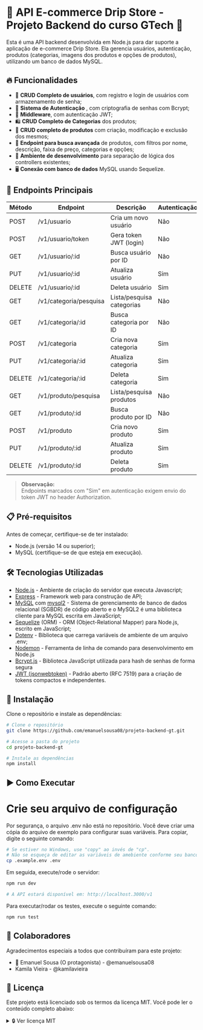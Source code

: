 # 🔌 API E-commerce Drip Store - Projeto Backend do curso GTech 🛒

Esta é uma API backend desenvolvida em Node.js para dar suporte a aplicação de e-commerce Drip Store. Ela gerencia usuários, autenticação, produtos (categorias, imagens dos produtos e opções de produtos), utilizando um banco de dados MySQL.

## 🔥 Funcionalidades

- 👤 **CRUD Completo de usuários**, com registro e login de usuários com armazenamento de senha;
- 🔐 **Sistema de Autenticação** , com criptografia de senhas com Bcrypt;
- 🔑 **Middleware**, com autenticação JWT;
- 🛍️ **CRUD Completo de Categorias** dos produtos;
- 👟 **CRUD completo de produtos** com criação, modificação e exclusão dos mesmos;
- 🔎 **Endpoint para busca avançada** de produtos, com filtros por nome, descrição, faixa de preço, categorias e opções;
- 🧩 **Ambiente de desenvolvimento** para separação de lógica dos controllers existentes;
- 🖥️ **Conexão com banco de dados** MySQL usando Sequelize.

## 📑 Endpoints Principais

| Método  | Endpoint                | Descrição                        | Autenticação |
|---------|-------------------------|----------------------------------|--------------|
| POST    | /v1/usuario             | Cria um novo usuário             | Não          |
| POST    | /v1/usuario/token       | Gera token JWT (login)           | Não          |
| GET     | /v1/usuario/:id         | Busca usuário por ID             | Não          |
| PUT     | /v1/usuario/:id         | Atualiza usuário                 | Sim          |
| DELETE  | /v1/usuario/:id         | Deleta usuário                   | Sim          |
| GET     | /v1/categoria/pesquisa  | Lista/pesquisa categorias        | Não          |
| GET     | /v1/categoria/:id       | Busca categoria por ID           | Não          |
| POST    | /v1/categoria           | Cria nova categoria              | Sim          |
| PUT     | /v1/categoria/:id       | Atualiza categoria               | Sim          |
| DELETE  | /v1/categoria/:id       | Deleta categoria                 | Sim          |
| GET     | /v1/produto/pesquisa    | Lista/pesquisa produtos          | Não          |
| GET     | /v1/produto/:id         | Busca produto por ID             | Não          |
| POST    | /v1/produto             | Cria novo produto                | Sim          |
| PUT     | /v1/produto/:id         | Atualiza produto                 | Sim          |
| DELETE  | /v1/produto/:id         | Deleta produto                   | Sim          |

> **Observação:**  
> Endpoints marcados com "Sim" em autenticação exigem envio do token JWT no header Authorization.

## 📋 Pré-requisitos

Antes de começar, certifique-se de ter instalado:
- Node.js (versão 14 ou superior);
- MySQL (certifique-se de que esteja em execução).

## 🛠️ Tecnologias Utilizadas

- [Node.js](https://nodejs.org/) - Ambiente de criação do servidor que executa Javascript;
- [Express](https://expressjs.com/) - Framework web para construção de API;
- [MySQL](https://www.mysql.com/) com [mysql2](https://www.npmjs.com/package/mysql2) - Sistema de gerenciamento de banco de dados relacional (SGBDR) de código aberto e o MySQL2 é uma biblioteca cliente para MySQL escrita em JavaScript;
- [Sequelize](https://sequelize.org/) (ORM) - ORM (Object-Relational Mapper) para Node.js, escrito em JavaScript;
- [Dotenv](https://www.npmjs.com/package/dotenv) - Biblioteca que carrega variáveis de ambiente de um arquivo .env;
- [Nodemon](https://www.npmjs.com/package/nodemon) -  Ferramenta de linha de comando para desenvolvimento em Node.js
- [Bcrypt.js](https://www.npmjs.com/package/bcryptjs) - Biblioteca JavaScript utilizada para hash de senhas de forma segura
- [JWT (jsonwebtoken)](https://www.npmjs.com/package/jsonwebtoken) - Padrão aberto (RFC 7519) para a criação de tokens compactos e independentes.

## 🔧 Instalação

Clone o repositório e instale as dependências:

```bash
# Clone o repositório
git clone https://github.com/emanuelsousa08/projeto-backend-gt.git

# Acesse a pasta do projeto
cd projeto-backend-gt

# Instale as dependências
npm install
```
## ▶️ Como Executar

# Crie seu arquivo de configuração

Por segurança, o arquivo .env não está no repositório. Você deve criar uma cópia do arquivo de exemplo para configurar suas variáveis. Para copiar, digite o seguinte comando:

```bash
# Se estiver no Windows, use "copy" ao invés de "cp".
# Não se esqueça de editar as variáveis de amebiente conforme seu banco de dados
cp .example.env .env
```
Em seguida, execute/rode o servidor:

```bash
npm run dev

# A API estará disponível em: http://localhost.3000/v1
```
Para executar/rodar os testes, execute o seguinte comando:

```bash
npm run test
```

## 👥 Colaboradores

Agradecimentos especiais a todos que contribuíram para este projeto:

- 👑 Emanuel Sousa (O protagonista) - @emanuelsousa08
- Kamila Vieira - @kamilavieira

## 🧾 Licença

Este projeto está licenciado sob os termos da licença MIT.
Você pode ler o conteúdo completo abaixo:

<details>
<summary>🔒 Ver licença MIT</summary>
MIT License

Copyright (c) 2025 Emanuel Sousa

Permission is hereby granted, free of charge, to any person obtaining a copy
of this software and associated documentation files (the "Software"), to deal
in the Software without restriction, including without limitation the rights
to use, copy, modify, merge, publish, distribute, sublicense, and/or sell
copies of the Software, and to permit persons to whom the Software is
furnished to do so, subject to the following conditions:

The above copyright notice and this permission notice shall be included in all
copies or substantial portions of the Software.

THE SOFTWARE IS PROVIDED "AS IS", WITHOUT WARRANTY OF ANY KIND, EXPRESS OR
IMPLIED, INCLUDING BUT NOT LIMITED TO THE WARRANTIES OF MERCHANTABILITY,
FITNESS FOR A PARTICULAR PURPOSE AND NONINFRINGEMENT. IN NO EVENT SHALL THE
AUTHORS OR COPYRIGHT HOLDERS BE LIABLE FOR ANY CLAIM, DAMAGES OR OTHER
LIABILITY, WHETHER IN AN ACTION OF CONTRACT, TORT OR OTHERWISE, ARISING FROM,
OUT OF OR IN CONNECTION WITH THE SOFTWARE OR THE USE OR OTHER DEALINGS IN THE
SOFTWARE.

</details>
